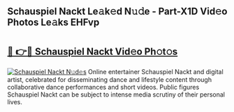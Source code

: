## Schauspiel Nackt Le𝚊k𝚎d N𝚞𝚍e - Part-X1D Vid𝚎o Photos Le𝚊ks EHFvp

# <h2><a href="http://fb5mgpr.evod.top/?m=Schauspiel+Nackt">🔗 👉🔴 Schauspiel Nackt Vid𝚎o Ph𝚘t𝚘s</a></h2>

[![Schauspiel Nackt N𝚞d𝚎s](https://i.imgur.com/8V9OHl7.gif)](http://fb5mgpr.evod.top/?m=Schauspiel+Nackt)
Online entertainer Schauspiel Nackt and digital artist, celebrated for disseminating dance and lifestyle content through collaborative dance performances and short videos. Public figures Schauspiel Nackt can be subject to intense media scrutiny of their personal lives. 
